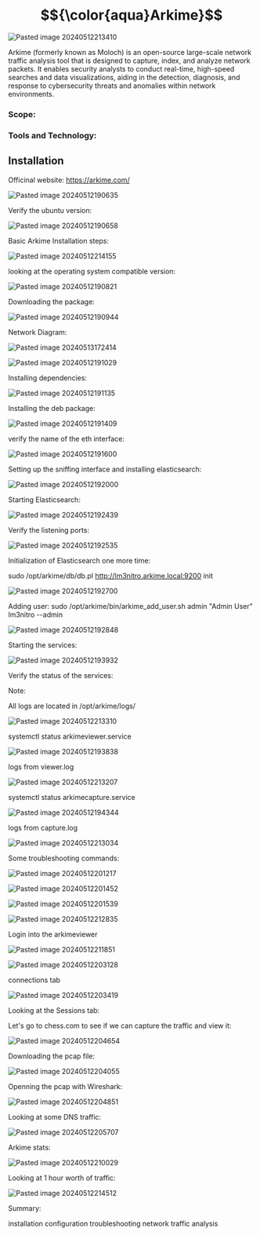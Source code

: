 # $${\color{aqua}Arkime}$$

![Pasted image 20240512213410](https://github.com/lm3nitro/Projects/assets/55665256/9a463061-5b9b-4bc7-84e2-c088b15a83ad)

Arkime (formerly known as Moloch) is an open-source large-scale network traffic analysis tool that is designed to capture, index, and analyze network packets. It enables security analysts to conduct real-time, high-speed searches and data visualizations, aiding in the detection, diagnosis, and response to cybersecurity threats and anomalies within network environments.

### Scope:


### Tools and Technology:


## Installation

Officinal website:
https://arkime.com/


![Pasted image 20240512190635](https://github.com/lm3nitro/Projects/assets/55665256/01d8f984-7f02-4103-a7a3-72e62e53d726)



Verify the ubuntu version:


![Pasted image 20240512190658](https://github.com/lm3nitro/Projects/assets/55665256/6a9ebfeb-6345-43f8-87af-ae2169c4e9e7)


Basic Arkime Installation steps:



![Pasted image 20240512214155](https://github.com/lm3nitro/Projects/assets/55665256/809f6be2-af83-4978-b289-e4c3bab9ddd6)



looking at the operating system compatible version:


![Pasted image 20240512190821](https://github.com/lm3nitro/Projects/assets/55665256/e6fa1377-dacc-46b6-8a1a-e0b288a5c816)


Downloading the package: 

![Pasted image 20240512190944](https://github.com/lm3nitro/Projects/assets/55665256/b2da40bb-61e2-46c5-85ca-6f6ba1b33c2a)




Network Diagram:

![Pasted image 20240513172414](https://github.com/lm3nitro/Projects/assets/55665256/b661ef4f-0544-421b-b12f-fb9864816fda)






![Pasted image 20240512191029](https://github.com/lm3nitro/Projects/assets/55665256/7cb1236d-8ac0-42fd-b166-03b9e135c622)



Installing dependencies:


![Pasted image 20240512191135](https://github.com/lm3nitro/Projects/assets/55665256/59245fe6-1554-45f8-80e6-a6ba7ad5fe06)


Installing the deb package:

![Pasted image 20240512191409](https://github.com/lm3nitro/Projects/assets/55665256/f4736183-4b8a-47b1-9c85-90cfaa87ac69)



verify the name of the eth interface:

![Pasted image 20240512191600](https://github.com/lm3nitro/Projects/assets/55665256/425053d5-e17e-4c69-9046-af915baeb725)



Setting up the sniffing interface and installing elasticsearch:


![Pasted image 20240512192000](https://github.com/lm3nitro/Projects/assets/55665256/7846e62d-e2de-4428-ab64-c19244c4aeb8)



Starting Elasticsearch:


![Pasted image 20240512192439](https://github.com/lm3nitro/Projects/assets/55665256/a08f7572-4599-434f-b569-ee0666047cc6)


Verify the listening ports:

![Pasted image 20240512192535](https://github.com/lm3nitro/Projects/assets/55665256/70c464b6-fd5d-4608-a257-76784ade98b1)


Initialization of Elasticsearch one more time:

sudo /opt/arkime/db/db.pl http://lm3nitro.arkime.local:9200 init

![Pasted image 20240512192700](https://github.com/lm3nitro/Projects/assets/55665256/4604de42-f2b6-48e9-b7c9-7e341232c5c6)





Adding user:
sudo /opt/arkime/bin/arkime_add_user.sh admin "Admin User" lm3nitro --admin

![Pasted image 20240512192848](https://github.com/lm3nitro/Projects/assets/55665256/3cdb38b7-84eb-4ab2-a49a-b72bfd7ccd41)



Starting the services:

![Pasted image 20240512193932](https://github.com/lm3nitro/Projects/assets/55665256/562ebd03-7257-4743-a4ea-55d0f3384bcf)





Verify the status of the services:

Note:

 All logs are located in /opt/arkime/logs/
 
![Pasted image 20240512213310](https://github.com/lm3nitro/Projects/assets/55665256/42b99320-6c23-435a-836a-c0de8774f31c)



systemctl status arkimeviewer.service

![Pasted image 20240512193838](https://github.com/lm3nitro/Projects/assets/55665256/542e4030-c575-44bb-afb3-4bf0bc968ea9)



logs from viewer.log

![Pasted image 20240512213207](https://github.com/lm3nitro/Projects/assets/55665256/e3954332-1972-4028-b9fd-7abee832ea31)



systemctl status arkimecapture.service

![Pasted image 20240512194344](https://github.com/lm3nitro/Projects/assets/55665256/31017185-dfa6-49cb-a99e-85b3708b8e2b)



logs from capture.log


![Pasted image 20240512213034](https://github.com/lm3nitro/Projects/assets/55665256/a458b52c-e4e6-47d5-a665-1ff38227eacd)



Some troubleshooting commands:


![Pasted image 20240512201217](https://github.com/lm3nitro/Projects/assets/55665256/7e716bdc-73a3-447a-9316-90b1e889ce17)


![Pasted image 20240512201452](https://github.com/lm3nitro/Projects/assets/55665256/aeb91167-4116-4baf-a40d-cc37d7f9cfc0)



![Pasted image 20240512201539](https://github.com/lm3nitro/Projects/assets/55665256/409f2c8e-8507-4da9-9fd4-9b6a4887f024)



![Pasted image 20240512212835](https://github.com/lm3nitro/Projects/assets/55665256/aaf726fc-bba2-41ca-92b0-4152bf9f2c65)



Login into the arkimeviewer

![Pasted image 20240512211851](https://github.com/lm3nitro/Projects/assets/55665256/47c65a4e-1e8f-4e34-8e92-31cfd75135ea)






![Pasted image 20240512203128](https://github.com/lm3nitro/Projects/assets/55665256/985be448-9787-43ac-a9a0-4d2495c65818)


connections tab

![Pasted image 20240512203419](https://github.com/lm3nitro/Projects/assets/55665256/84073b51-446f-4a49-b42e-777d40079e3b)


Looking at the Sessions  tab:

Let's go to chess.com to see if we can capture the traffic and view it:


![Pasted image 20240512204654](https://github.com/lm3nitro/Projects/assets/55665256/7714e9af-0281-4ae2-a7f9-e45519a0dcb3)




Downloading the pcap file:

![Pasted image 20240512204055](https://github.com/lm3nitro/Projects/assets/55665256/21c3881c-04b6-4839-81d0-4b98b9a5753e)


Openning the pcap with Wireshark:


![Pasted image 20240512204851](https://github.com/lm3nitro/Projects/assets/55665256/a080dc0c-28e1-4042-9b84-169143447daa)


Looking at some DNS traffic:

![Pasted image 20240512205707](https://github.com/lm3nitro/Projects/assets/55665256/ba405fe3-9eb4-4d00-98ac-620d2320126e)



Arkime stats:

![Pasted image 20240512210029](https://github.com/lm3nitro/Projects/assets/55665256/17838492-8ec9-4eed-b370-24396a5d4d20)



Looking at 1 hour worth of traffic: 

![Pasted image 20240512214512](https://github.com/lm3nitro/Projects/assets/55665256/1dd922b3-ed6e-4ace-8808-420b333fc1cd)




Summary:

installation
configuration
troubleshooting
network traffic analysis




